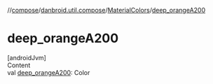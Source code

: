 //[compose](../../../index.md)/[danbroid.util.compose](../index.md)/[MaterialColors](index.md)/[deep_orangeA200](deep_orange-a200.md)



# deep_orangeA200  
[androidJvm]  
Content  
val [deep_orangeA200](deep_orange-a200.md): Color  




